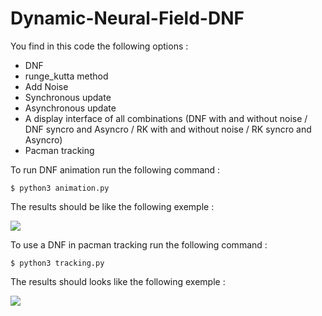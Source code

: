 # Dynamic-Neural-Field-DNF

You find in this code the following options :
- DNF
- runge_kutta method
- Add Noise
- Synchronous update
- Asynchronous update
- A display interface of all combinations (DNF with and without noise / DNF syncro and Asyncro / RK with and without noise / RK syncro and Asyncro)
- Pacman tracking
     
To run DNF animation run the following command : 

`$ python3 animation.py`

The results should be like the following exemple : 

<img src="https://drive.google.com/uc?export=view&id=1hiNZ2WMXOjRX26f870cNhMqPF-zncMTw">

To use a DNF in pacman tracking run the following command : 

`$ python3 tracking.py` 

The results should looks like the following exemple :

<img src="https://drive.google.com/uc?export=view&id=1moPypUMDLb-uPU1aWzXczKpXXlggjP7Y">
